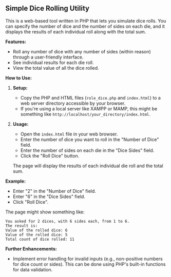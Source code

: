 ## Simple Dice Rolling Utility

This is a web-based tool written in PHP that lets you simulate dice rolls. You can specify the number of dice and the number of sides on each die, and it displays the results of each individual roll along with the total sum.

**Features:**

* Roll any number of dice with any number of sides (within reason) through a user-friendly interface.
* See individual results for each die roll.
* View the total value of all the dice rolled.

**How to Use:**

1. **Setup:**
   * Copy the PHP and HTML files (`role_dice.php` and `index.html`) to a web server directory accessible by your browser. 
   * If you're using a local server like XAMPP or MAMP, this might be something like `http://localhost/your_directory/index.html`.

2. **Usage:**
   * Open the `index.html` file in your web browser.
   * Enter the number of dice you want to roll in the "Number of Dice" field.
   * Enter the number of sides on each die in the "Dice Sides" field.
   * Click the "Roll Dice" button.

   The page will display the results of each individual die roll and the total sum.

**Example:**

* Enter "2" in the "Number of Dice" field.
* Enter "6" in the "Dice Sides" field.
* Click "Roll Dice".

The page might show something like:

```
You asked for 2 dices, with 6 sides each, from 1 to 6.
The result is:
Value of the rolled dice: 6
Value of the rolled dice: 5
Total count of dice rolled: 11
```

**Further Enhancements:**

* Implement error handling for invalid inputs (e.g., non-positive numbers for dice count or sides). This can be done using PHP's built-in functions for data validation.